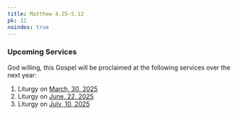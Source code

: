 ```yaml
---
title: Matthew 4.25-5.12
pk: 11
noindex: true
---
```


### Upcoming Services

God willing, this Gospel will be proclaimed at the following services over the next year:


1. Liturgy on [March, 30, 2025](https://orthocal.info/readings/gregorian/2025/03/30/)
1. Liturgy on [June, 22, 2025](https://orthocal.info/readings/gregorian/2025/06/22/)
1. Liturgy on [July, 10, 2025](https://orthocal.info/readings/gregorian/2025/07/10/)
